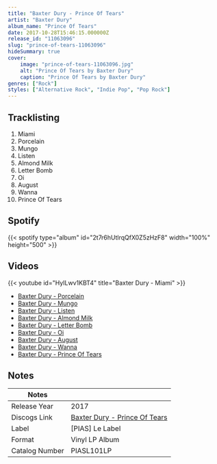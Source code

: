 ```yaml
---
title: "Baxter Dury - Prince Of Tears"
artist: "Baxter Dury"
album_name: "Prince Of Tears"
date: 2017-10-28T15:46:15.000000Z
release_id: "11063096"
slug: "prince-of-tears-11063096"
hideSummary: true
cover:
    image: "prince-of-tears-11063096.jpg"
    alt: "Prince Of Tears by Baxter Dury"
    caption: "Prince Of Tears by Baxter Dury"
genres: ["Rock"]
styles: ["Alternative Rock", "Indie Pop", "Pop Rock"]
---
```


## Tracklisting
1. Miami
2. Porcelain
3. Mungo
4. Listen
5. Almond Milk
6. Letter Bomb
7. Oi
8. August
9. Wanna
10. Prince Of Tears


## Spotify
{{< spotify type="album" id="2t7r6hUtlrqQfX0Z5zHzF8" width="100%" height="500" >}}



## Videos
{{< youtube id="HyILwv1KBT4" title="Baxter Dury - Miami" >}}
- [Baxter Dury - Porcelain](https://www.youtube.com/watch?v=ijymeAMEEHg)
- [Baxter Dury - Mungo](https://www.youtube.com/watch?v=nLRdfIB2GLw)
- [Baxter Dury - Listen](https://www.youtube.com/watch?v=bs_vDiPil2E)
- [Baxter Dury - Almond Milk](https://www.youtube.com/watch?v=i_Lp35ZO-eA)
- [Baxter Dury - Letter Bomb](https://www.youtube.com/watch?v=_ujXqsCHgE8)
- [Baxter Dury - Oi](https://www.youtube.com/watch?v=El3V7js1uYw)
- [Baxter Dury - August](https://www.youtube.com/watch?v=CBTnSUlPLjY)
- [Baxter Dury - Wanna](https://www.youtube.com/watch?v=Lp57mSug63c)
- [Baxter Dury - Prince Of Tears](https://www.youtube.com/watch?v=zPpaKK4XK74)

## Notes
| Notes          |             |
| ---------------| ----------- |
| Release Year   | 2017 |
| Discogs Link   | [Baxter Dury - Prince Of Tears](https://www.discogs.com/release/11063096-Baxter-Dury-Prince-Of-Tears) |
| Label          | [PIAS] Le Label |
| Format         | Vinyl LP Album |
| Catalog Number | PIASL101LP |
